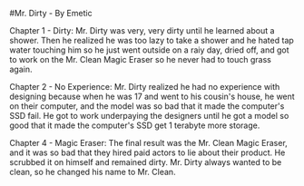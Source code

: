 #Mr. Dirty - By Emetic

Chapter 1 - Dirty:
Mr. Dirty was very, very dirty until he learned about a shower. Then he realized he was too lazy to take a shower and he hated tap water touching him so he just went outside on a raiy day, dried off, and got to work on the Mr. Clean Magic Eraser so he never had to touch grass again.

Chapter 2 - No Experience: 
  Mr. Dirty realized he had no experience with designing because when he was 17 and went to his cousin's house, he went on their computer, and the model was so bad that it made the computer's SSD fail. He got to work underpaying the designers until he got a model so good that it made the computer's SSD get 1 terabyte more storage.

Chapter 4 - Magic Eraser: 
  The final result was the Mr. Clean Magic Eraser, and it was so bad that they hired paid actors to lie about their product. He scrubbed it on himself and remained dirty. Mr. Dirty always wanted to be clean, so he changed his name to Mr. Clean.
